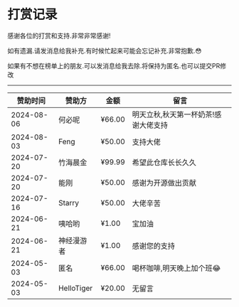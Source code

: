 # 打赏记录

感谢各位的打赏和支持.非常非常感谢!

如有遗漏.请发消息给我补充.有时候忙起来可能会忘记补充.非常抱歉.😳

如果有不想在榜单上的朋友.可以发消息给我去除.将保持为匿名.也可以提交PR修改

---

| 赞助时间       | 赞助方        | 金额     | 留言                  | 
|------------|------------|--------|---------------------|
| 2024-08-06 | 何必呢        | ¥66.00 | 明天立秋,秋天第一杯奶茶!感谢大佬支持 |
| 2024-08-03 | Feng       | ¥50.00 | 支持大佬                |
| 2024-07-20 | 竹海晨金       | ¥99.99 | 希望此仓库长长久久           |
| 2024-07-20 | 能刚         | ¥50.00 | 感谢为开源做出贡献           |
| 2024-07-16 | Starry     | ¥50.00 | 大佬辛苦                |
| 2024-06-21 | 咦哈哟        | ¥1.00  | 宝加油                 |
| 2024-06-21 | 神经漫游者      | ¥1.00  | 感谢您的支持              |
| 2024-05-03 | 匿名         | ¥66.00 | 喝杯咖啡,明天晚上加个班😂      |
| 2024-05-03 | HelloTiger | ¥20.00 | 无留言                 |
